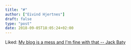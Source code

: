 ```yaml
---
title: "#"
author: ["Eivind Hjertnes"]
draft: false
type: "post"
date: 2018-09-05T18:05:24+02:00
---
```


Liked:
[My
blog is a mess and I'm fine with that -- Jack Baty](https://jack.baty.net/2018/my-blog-is-a-mess-and-im-fine-with-that/)
